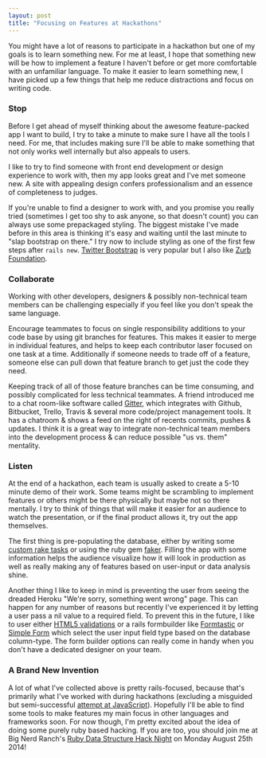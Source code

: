```yaml
---
layout: post
title: "Focusing on Features at Hackathons"
---
```


You might have a lot of reasons to participate in a hackathon but one of my goals is to learn something new. For me at least, I hope that something new will be how to implement a feature I haven't before or get more comfortable with an unfamiliar language. To make it easier to learn something new, I have picked up a few things that help me reduce distractions and focus on writing code.

### Stop

Before I get ahead of myself thinking about the awesome feature-packed app I want to build, I try to take a minute to make sure I have all the tools I need. For me, that includes making sure  I'll be able to make something that not only works well internally but also appeals to users.

I like to try to find someone with front end development or design experience to work with, then  my app looks great and I've met someone new. A site with appealing design confers professionalism and an essence of completeness to judges.

If you're unable to find a designer to work with, and you promise you really tried (sometimes I get too shy to ask anyone, so that doesn't count) you can always use some prepackaged styling. The biggest mistake I've made before in this area is thinking it's easy and waiting until the last minute to "slap bootstrap on there." I try now to include styling as one of the first few steps after `rails new`. [Twitter Bootstrap](http://getbootstrap.com/) is very popular but I also like [Zurb Foundation](http://foundation.zurb.com/).

### Collaborate

Working with other developers, designers & possibly non-technical team members can be challenging especially if you feel like you don't speak the same language.

Encourage teammates to focus on single responsibility additions to your code base by using git branches for features. This makes it easier to merge in individual features, and helps to keep each contributor laser focused on one task at a time. Additionally if someone needs to trade off of a feature, someone else can pull down that feature branch to get just the code they need.

Keeping track of all of those feature branches can be time consuming, and possibly complicated for less technical teammates. A friend introduced me to a chat room-like software called [Gitter](https://gitter.im/), which integrates with Github, Bitbucket, Trello, Travis & several more code/project management tools. It has a chatroom & shows a feed on the right of recents commits, pushes & updates. I think it is a great way to integrate non-technical team members into the development process & can reduce possible "us vs. them" mentality.

### Listen

At the end of a hackathon, each team is usually asked to create a 5-10 minute demo of their work. Some teams might be scrambling to implement features or others might be there physically but maybe not so there mentally. I try to think of things that will make it easier for an audience to watch the presentation, or if the final product allows it, try out the app themselves.

The first thing is pre-populating the database, either by writing some [custom rake tasks](http://railscasts.com/episodes/66-custom-rake-tasks?view=comments) or using the ruby gem [faker](https://github.com/stympy/faker). Filling the app with some information helps the audience visualize how it will look in production as well as really making any of features based on user-input or data analysis shine.

Another thing I like to keep in mind is preventing the user from seeing the dreaded Heroku "We're sorry, something went wrong" page. This can happen for any number of reasons but recently I've experienced it by letting a user pass a nil value to a required field. To prevent this in the future, I like to user either [HTML5 validations](http://diveintohtml5.info/forms.html#validation) or a rails formbuilder like [Formtastic](https://github.com/justinfrench/formtastic) or [Simple Form](https://github.com/plataformatec/simple_form) which select the user input field type based on the database column-type. The form builder options can really come in handy when you don't have a dedicated designer on your team.

### A Brand New Invention

A lot of what I've collected above is pretty rails-focused, because that's primarily what I've worked with during hackathons (excluding a misguided but semi-successful [attempt at JavaScript](http://earthspy.herokuapp.com/)). Hopefully I'll be able to find some tools to make features my main focus in other languages and frameworks soon. For now though, I'm pretty excited about the idea of doing some purely ruby based hacking. If you are too, you should join me at Big Nerd Ranch's [Ruby Data Structure Hack Night](http://www.bignerdranch.com/blog/data-structure-hack-night-at-big-nerd-ranch/) on Monday August 25th 2014!